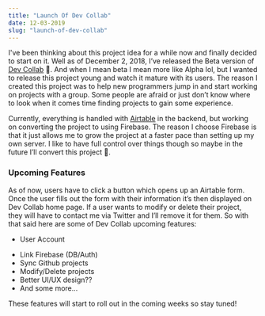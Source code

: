 ```yaml
---
title: "Launch Of Dev Collab"
date: 12-03-2019
slug: "launch-of-dev-collab"
---
```


I've been thinking about this project idea for a while now and finally decided to start on it. Well as of December 2, 2018, I’ve released the Beta version of [Dev Collab](https://devcollab.org) 🎊. And when I mean beta I mean more like Alpha lol, but I wanted to release this project young and watch it mature with its users. The reason I created this project was to help new programmers jump in and start working on projects with a group. Some people are afraid or just don’t know where to look when it comes time finding projects to gain some experience.

Currently, everything is handled with [Airtable](https://airtable.com/invite/r/ElIWUPZu) in the backend, but working on converting the project to using Firebase. The reason I choose Firebase is that it just allows me to grow the project at a faster pace than setting up my own server. I like to have full control over things though so maybe in the future I’ll convert this project 🤔.

### Upcoming Features
As of now, users have to click a button which opens up an Airtable form. Once the user fills out the form with their information it’s then displayed on Dev Collab home page. If a user wants to modify or delete their project, they will have to contact me via Twitter and I’ll remove it for them. So with that said here are some of Dev Collab upcoming features:
- User Account
* Link Firebase (DB/Auth)
* Sync Github projects 
* Modify/Delete projects
* Better UI/UX design??
* And some more…

These features will start to roll out in the coming weeks so stay tuned!
